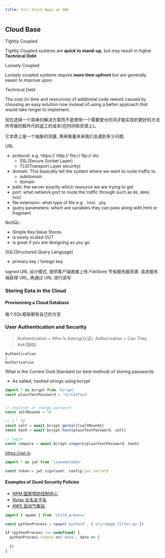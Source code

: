 ```yaml
---
title: Full Stack Apps on AWS
---
```


## Cloud Base

Tightly Coupled

Tightly Coupled systems are **quick to stand-up**, but may result in higher **Technical Debt**

Loosely Coupled

Loosely coupled systems require **more time upfront** but are generally easier to improve upon.

Technical Debt

The cost (in time and resources) of additional code rework caused by choosing an easy solution now instead of using a better approach that would take longer to implement.

现在选择一个简单的解决方案而不是使用一个需要更长时间才能实现的更好的方法所导致的额外代码返工的成本(在时间和资源上)。

它本质上是一个抽象的测量, 用来衡量未来我们会遇到多少问题.


URL

- protocol: e.g. https:// http:// file:// ftp:// etc.
  - SSL(Secure Socket Layer)
  - TLS(Transport Layer security)
- domain: This basically tell the system where we want to route traffic to.
  - subdomain
  - domain
- path: the server exactly which resource we are trying to get
- port: what network port to route the traffic through such as `80`, `8080`, `5432`
- file extension: what type of file e.g. `.html` `.php` 
- query parameters: which are variables they can pass along with html or fragment


NoSQL: 
- Simple Key:Value Stores
- is easily scaled OUT
- is great if you are designing as you go

SQL(Structured Query Language)
- primary key / foreign key


signed URL 设计模式, 提供客户端直接上传 FileStore 节省服务器资源.
请求服务端获得 URL, 再通过 URL 进行读写

### Storing Data in the Cloud

#### Provisioning a Cloud Database

每个SQL框架都有自己的方言


### User Authentication and Security

> Authentication = Who Is Asking(认证), Authorization = Can They Ask(授权)

```
Authentication
|
Authorization
```

What is the Current Gold Standard (or best method) of storing passwords
- As salted, hashed strings using bcrypt


```ts
import * as bcrypt from 'bcrypt'
const plainTextPassword = 'SirCatFace'


// register or change password
const saltRounds = 10

// 2 ^ 10
const salt = await bcrypt.genSalt(saltRounds)
const hash = await bcrypt.hash(plainTextPassword, salt)

// login
const compare = await bcrypt.compare(plainTextPassword, hash)

```

<https://jwt.io>

``` ts
import * as jwt from 'jsonwebtoken'

const token = jwt.sign(user, config.jwt.secret)
```

#### Examples of Good Security Policies

- [NPM 国家预防控制中心](https://www.npmjs.com/policies/security)
- [Nylas 女名女子名](https://www.nylas.com/security/)
- [AWS 自动气象站](https://aws.amazon.com/security/)


``` ts
import { spawn } from 'child_process'

const pythonProcess = spawn('python3', ['src/image_filter.py'])

if (pythonProcess !== undefined) {
  pythonProcess.stdout.on('data', data => {
    
  })
}
```